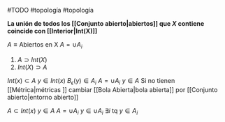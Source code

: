 #TODO #topología #topología 

**La unión de todos los [[Conjunto abierto|abiertos]] que $X$ contiene coincide con [[Interior|Int(X)]]**

$A \equiv \text{Abiertos en X}$
$A = \cup A_i$
1. $A \supset Int(X)$
2. $Int(X) \supset A$

$Int(x) \subset A$ $y \in Int(x)$ $B_{\epsilon}(y)\in A_i$ $A = \cup A_i$ $y \in A$ Si no tienen [[Métrica|métricas ]] cambiar [[Bola Abierta|bola abierta]] por [[Conjunto abierto|entorno abierto]]

$A \subset Int(x)$ $y \in A$ $A = \cup A_i$ $y \in \cup A_i$ $\exists i \text{ tq } y \in A_i$